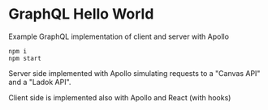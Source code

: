 # GraphQL Hello World

Example GraphQL implementation of client and server with Apollo

```
npm i
npm start
```

Server side implemented with Apollo simulating requests to a "Canvas API" and a "Ladok API".

Client side is implemented also with Apollo and React (with hooks)
